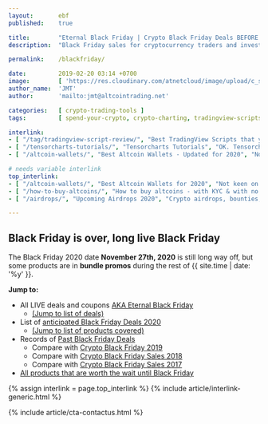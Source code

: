 ```yaml
---
layout:       ebf
published:    true

title:        "Eternal Black Friday | Crypto Black Friday Deals BEFORE Black Friday 2020"
description:  "Black Friday sales for cryptocurrency traders and investors. TradingView, Ledger wallet, Coinigy, TensorCharts and more discount offers, whether it's Black Friday or not."

permalink:    /blackfriday/

date:         2019-02-20 03:14 +0700
image:        [ 'https://res.cloudinary.com/atnetcloud/image/upload/c_scale,w_700/v1596005593/atnet/_banner/eternal-black-friday-crypto_cswzd4.jpg' ]
author_name:  'JMT'
author:       'mailto:jmt@altcointrading.net'

categories:   [ crypto-trading-tools ]
tags:         [ spend-your-crypto, crypto-charting, tradingview-scripts ]

interlink:
- [ "/tag/tradingview-script-review/", "Best TradingView Scripts that you can use with FREE account", "Get started on TradingView for FREE with these community scripts, and if you get tired of the nagging at chart layout save, you can always upgrade to PRO.", "https://res.cloudinary.com/atnetcloud/image/upload/c_scale,w_400/v1597393037/atnet/blog_trading/adl1_dtmaed.jpg"]
- [ "/tensorcharts-tutorials/", "Tensorcharts Tutorials", "OK. Tensorcharts are not the easiest crypto charting app to get the grips of. But that also means the crowd is not there, and that it can add an edge to your trading setup.", "https://res.cloudinary.com/atnetcloud/image/upload/v1582614657/atnet/blog_tensorcharts/tensor9_znpvtm.jpg"]
- [ "/altcoin-wallets/", "Best Altcoin Wallets - Updated for 2020", "Not keen on getting a second Ledger because your Nano S will not fit all your altcoin wallets into memory? There are alternatives, no need to worry. Will be somewhat less secure but then Ledger wallet is also a blackbox.", "https://res.cloudinary.com/atnetcloud/image/upload/c_lfill,h_360,w_700/v1596530695/atnet/_how-to/generate-p2sh-btc-2_cnfxye.jpg"]

# needs variable interlink
top_interlink:
- [ "/altcoin-wallets/", "Best Altcoin Wallets for 2020", "Not keen on getting a second Ledger because your Nano S will not fit all your altcoin wallets into memory? No worries, plenty other options in 2020.", "https://res.cloudinary.com/atnetcloud/image/upload/c_lfill,h_360,w_700/v1596530695/atnet/_how-to/generate-p2sh-btc-2_cnfxye.jpg"]
- [ "/how-to-buy-altcoins/", "How to buy altcoins - with KYC & with no KYC", "Full guide on how to onramp and buy cryptocurrencies, with extra tips for Americans.", "https://res.cloudinary.com/atnetcloud/image/upload/v1599118579/atnet/details2_kduxoj.jpg"]
- [ "/airdrops/", "Upcoming Airdrops 2020", "Crypto airdrops, bounties, signup bonuses and early opportunities.", "https://res.cloudinary.com/atnetcloud/image/upload/c_lfill,h_360,w_700/v1592815278/atnet/_glossary/pexels-photo-3943728.jpeg_fgmk4o.jpg"]

---
```


## Black Friday is over, long live Black Friday

The Black Friday 2020 date **November 27th, 2020** is still long way off, but some products are in **bundle promos** during the rest of {{ site.time | date: '%y' }}.

**Jump to:**
* All LIVE deals and coupons [AKA Eternal Black Friday](#live)
  * [(Jump to list of deals)](#live)
* List of [anticipated Black Friday Deals 2020](#anticipated)
  * [(Jump to list of products covered)](#anticipated)
* Records of [Past Black Friday Deals](#past)
  * Compare with [Crypto Black Friday 2019](#past2019)
  * Compare with [Crypto Black Friday Sales 2018](#past2018)
  * Compare with [Crypto Black Friday Sales 2017](#past2017)
* [All products that are worth the wait until Black Friday](#products)

{% assign interlink = page.top_interlink %}
{% include article/interlink-generic.html %}

{% include article/cta-contactus.html %}

